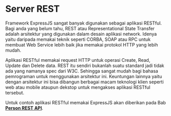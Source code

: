 # Server REST

Framework ExpressJS sangat banyak digunakan sebagai aplikasi RESTful. Bagi anda yang belum tahu, REST atau Representational State Transfer adalah arsitektur yang digunakan dalam desain aplikasi network. Idenya yaitu daripada memakai teknik seperti CORBA, SOAP atau RPC untuk membuat Web Service lebih baik jika memakai protokol HTTP yang lebih mudah.

Aplikasi RESTful memakai request HTTP untuk operasi Create, Read, Update dan Delete data. REST itu sendiri bukanlah suatu standard jadi tidak ada yang namanya spec dari W3C. Sehingga sangat mudah bagi bahasa pemrograman untuk menggunakan arsitektur ini. Keuntungan lainnya yaitu dengan arsitektur ini bisa dibangun berbagai macam teknologi klien seperti web atau mobile ataupun dekstop untuk mengakses aplikasi RESTful tersebut.

Untuk contoh aplikasi RESTful memakai ExpressJS akan diberikan pada Bab [**Person REST API**](/person_rest_api/inisialisasi.md).








